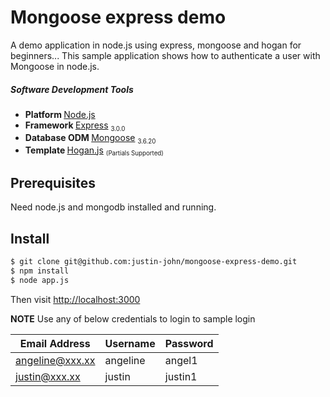 Mongoose express demo
=====================

A demo application in node.js using express, mongoose and hogan for beginners...
This sample application shows how to authenticate a user with Mongoose in node.js.

##### Software Development Tools


<ul>
    <li><strong>Platform </strong> <a href="http://nodejs.org">Node.js</a></li>
    <li><strong>Framework </strong><a href="http://expressjs.com">Express</a>
        <sub>
            <small>3.0.0</small>
        </sub>
    </li>
    <li><strong>Database ODM </strong><a href="http://mongoosejs.com">Mongoose</a>
        <sub>
            <small>3.6.20</small>
        </sub>
    </li>
    <li><strong>Template </strong><a href="http://twitter.github.io/hogan.js">Hogan.js</a>
        <sub>
            <small>(Partials Supported)</small>
        </sub>
    </li>
</ul>

## Prerequisites

Need node.js and mongodb installed and running.
                
## Install

```bash
$ git clone git@github.com:justin-john/mongoose-express-demo.git
$ npm install
$ node app.js
```
Then visit [http://localhost:3000](http://localhost:3000)

**NOTE** Use any of below credentials to login to sample login


Email Address | Username | Password
--- | --- | ---
angeline@xxx.xx | angeline | angel1
justin@xxx.xx | justin | justin1